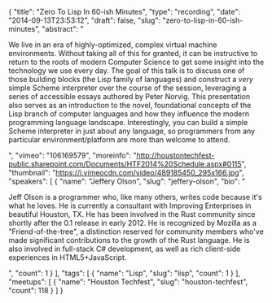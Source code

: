{
  "title": "Zero To Lisp In 60-ish Minutes",
  "type": "recording",
  "date": "2014-09-13T23:53:12",
  "draft": false,
  "slug": "zero-to-lisp-in-60-ish-minutes",
  "abstract": "<p>We live in an era of highly-optimized, complex virtual machine environments. Without taking all of this for granted, it can be instructive to return to the roots of modern Computer Science to get some insight into the technology we use every day. The goal of this talk is to discuss one of those building blocks (the Lisp family of languages) and construct a *very* simple Scheme interpreter over the course of the session, leveraging a series of accessible essays authored by Peter Norvig. This presentation also serves as an introduction to the novel, foundational concepts of the Lisp branch of computer languages and how they influence the modern programming language landscape. Interestingly, you can build a simple Scheme interpreter in just about any language, so programmers from any particular environment/platform are more than welcome to attend.</p>",
  "vimeo": "106169579",
  "moreinfo": "http://houstontechfest-public.sharepoint.com/Documents/HTF2014%20Schedule.aspx#0115",
  "thumbnail": "https://i.vimeocdn.com/video/489185450_295x166.jpg",
  "speakers": [
    {
      "name": "Jeffery Olson",
      "slug": "jeffery-olson",
      "bio": "<p>Jeff Olson is a programmer who, like many others, writes code because it's what he loves. He is currently a consultant with Improving Enterprises in beautiful Houston, TX. He has been involved in the Rust community since shortly after the 0.1 release in early 2012. He is recognized by Mozilla as a \"Friend-of-the-tree\", a distinction reserved for community members who've made significant contributions to the growth of the Rust language. He is also involved in full-stack C# development, as well as rich client-side experiences in HTML5+JavaScript.</p>",
      "count": 1
    }
  ],
  "tags": [
    {
      "name": "Lisp",
      "slug": "lisp",
      "count": 1
    }
  ],
  "meetups": [
    {
      "name": "Houston Techfest",
      "slug": "houston-techfest",
      "count": 118
    }
  ]
}